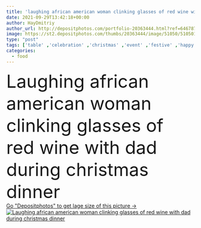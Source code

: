 ```yaml
---
title: 'laughing african american woman clinking glasses of red wine with dad during christmas dinner'
date: 2021-09-29T13:42:18+00:00
author: HayDmitriy
author_url: http://depositphotos.com/portfolio-20363444.html?ref=64678756
image: https://st2.depositphotos.com/thumbs/20363444/image/51050/510501114/api_thumb_450.jpg?forcejpeg=true
type: "post"
tags: ['table' ,'celebration' ,'christmas' ,'event' ,'festive' ,'happy' ,'holiday' ,'xmas' ,'people' ,'cheerful' ,'food' ,'family' ,'man' ,'dinner' ,'winter' ,'emotion' ,'blur' ,'vegetables' ,'served' ,'home' ,'woman' ,'together' ,'indoors' ,'alcohol' ,'drinks' ,'daughter' ,'glasses' ,'mature' ,'laugh' ,'prepared' ,'parent' ,'excited' ,'dad' ,'father' ,'relationship' ,'clinking' ,'toasting' ,'fatherhood' ,'New Year' ,'merry christmas' ,'black woman' ,'african american' ,'middle aged' ,'red wine' ,'orange juice' ,'black man' ]
categories: 
  - food
---
```

<div aling="center">
            <font size="60"> Laughing african american woman clinking glasses of red wine with dad during christmas dinner</font>   
</div>
<div>
    <a href='https://depositphotos.com/510501114/stock-photo-laughing-african-american-woman-clinking.html?ref=64678756' target=_blank > Go "Depositphotos" to get lage size of this picture ->
        <img href='https://depositphotos.com/510501114/stock-photo-laughing-african-american-woman-clinking.html?ref=64678756' src='https://st2.depositphotos.com/20363444/51050/i/950/depositphotos_510501114-stock-photo-laughing-african-american-woman-clinking.jpg?forcejpeg=true' alt='Laughing african american woman clinking glasses of red wine with dad during christmas dinner' >
    </a>
</div>
